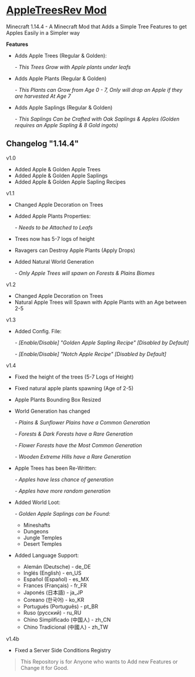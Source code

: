 # [AppleTreesRev Mod](https://www.curseforge.com/minecraft/mc-mods/apple-trees-revived)
Minecraft 1.14.4 - A Minecraft Mod that Adds a Simple Tree Features to get Apples Easily  in a Simpler way


**Features**

- Adds Apple Trees (Regular & Golden):
 
     *- This Trees Grow with Apple plants under leafs* 
 - Adds Apple Plants (Regular & Golden)
 
      *- This Plants can Grow from Age 0 - 7, Only will drop an Apple if they are harvested At Age 7*
 - Adds Apple Saplings (Regular & Golden)
 
      *- This Saplings Can be Crafted with Oak Saplings & Apples (Golden requires an Apple Sapling & 8 Gold ingots)*

**Changelog  "1.14.4"**
---------
v1.0
- Added Apple & Golden Apple Trees
- Added Apple & Golden Apple Saplings
- Added Apple & Golden Apple Sapling Recipes

v1.1
- Changed Apple Decoration on Trees
- Added Apple Plants Properties:

    *- Needs to be Attached to Leafs*
- Trees now has 5-7 logs of height
- Ravagers can Destroy Apple Plants (Apply Drops)
- Added Natural World Generation

    *- Only Apple Trees will spawn on Forests & Plains Biomes*

v1.2
- Changed Apple Decoration on Trees
- Natural Apple Trees will Spawn with Apple Plants with an Age between 2-5

v1.3
- Added Config. File:

     *- [Enable/Disable] "Golden Apple Sapling Recipe" [Disabled by Default]*
     
     *- [Enable/Disable] "Notch Apple Recipe" [Disabled by Default]*

v1.4
- Fixed the height of the trees (5-7 Logs of Height)
- Fixed natural apple plants spawning (Age of 2-5)
- Apple Plants Bounding Box Resized
- World Generation has changed

     *- Plains & Sunflower Plains have a Common Generation*
     
     *- Forests & Dark Forests have a Rare Generation*
     
     *- Flower Forests have the Most Common Generation*
     
     *- Wooden Extreme Hills have a Rare Generation*
     
- Apple Trees has been Re-Written:

     *- Apples have less chance of generation*
     
     *- Apples have more random generation*
     
- Added World Loot:

     *- Golden Apple Saplings can be Found:*
     
     - Mineshafts
     - Dungeons
     - Jungle Temples
     - Desert Temples

- Added Language Support:
     - Alemán (Deutsche) - de_DE
     - Inglés (English) - en_US
     - Español (Español) - es_MX
     - Frances (Français) - fr_FR
     - Japonés (日本語) - ja_JP
     - Coreano (한국어) - ko_KR
     - Portugués (Português) - pt_BR
     - Ruso (русский) - ru_RU
     - Chino Simplificado (中国人) - zh_CN
     - Chino Tradicional (中國人) - zh_TW

v1.4b
- Fixed a Server Side Conditions Registry

> This Repository is for Anyone who wants to Add new Features or Change it for Good.
